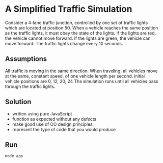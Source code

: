 # A Simplified Traffic Simulation

Consider a 4-lane traffic junction, controlled by one set of traffic
lights which are located at position 50. When a vehicle reaches the
same position as the traffic lights, it must obey the state of the
lights. If the lights are red, the vehicle cannot move forward. If
the lights are green, the vehicle can move forward. The traffic
lights change every 10 seconds.
 
## Assumptions
 
All traffic is moving in the same direction.
When traveling, all vehicles move at the same, constant speed, of one
vehicle length per second.
Initial vehicle positions are 0, 12, 20, 24 The simulation runs until
all vehicles pass through the traffic lights.

## Solution

- written using pure JavaScript
- function as expected without any defects
- make good use of OO design principles
- represent the type of code that you would produce

## Run

```sh
node app
```
